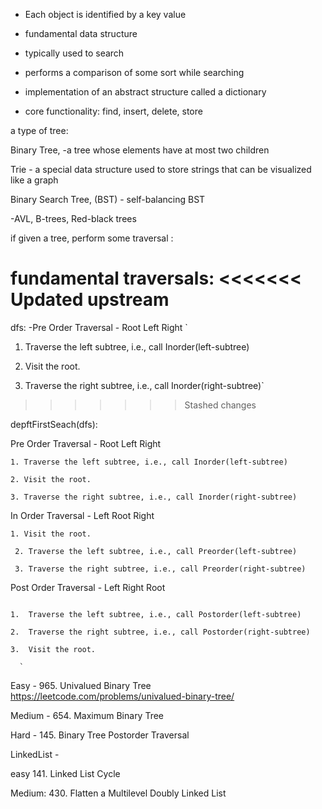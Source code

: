 - Each object is identified by a key value

- fundamental data structure
- typically used to search
- performs a comparison of some sort while searching
- implementation of an abstract structure called a dictionary
- core functionality: find, insert, delete, store

a type of tree:

Binary Tree, -a tree whose elements have at most two children

Trie - a special data structure used to store strings that can be visualized like a graph

Binary Search Tree, (BST) - self-balancing BST

-AVL, B-trees, Red-black trees

if given a tree, perform some traversal :

fundamental traversals:
<<<<<<< Updated upstream
=======
dfs:
-Pre Order Traversal - Root Left Right
`

1. Traverse the left subtree, i.e., call Inorder(left-subtree)

2. Visit the root.
3. Traverse the right subtree, i.e., call Inorder(right-subtree)`
>>>>>>> Stashed changes

depftFirstSeach(dfs):
  
 Pre Order Traversal - Root Left Right
 
``` 
1. Traverse the left subtree, i.e., call Inorder(left-subtree) 

2. Visit the root. 

3. Traverse the right subtree, i.e., call Inorder(right-subtree)
```

In Order Traversal - Left Root Right

 ```
 1. Visit the root. 
  
  2. Traverse the left subtree, i.e., call Preorder(left-subtree)
  
  3. Traverse the right subtree, i.e., call Preorder(right-subtree)
  ```
  
   Post Order Traversal - Left Right Root
   
   ```
    
  1.  Traverse the left subtree, i.e., call Postorder(left-subtree)
  
  2.  Traverse the right subtree, i.e., call Postorder(right-subtree)
  
  3.  Visit the root.
  ```
  
  
  
      `

Easy - 965. Univalued Binary Tree https://leetcode.com/problems/univalued-binary-tree/

Medium - 654. Maximum Binary Tree

Hard - 145. Binary Tree Postorder Traversal

LinkedList -

easy 141. Linked List Cycle

Medium: 430. Flatten a Multilevel Doubly Linked List
